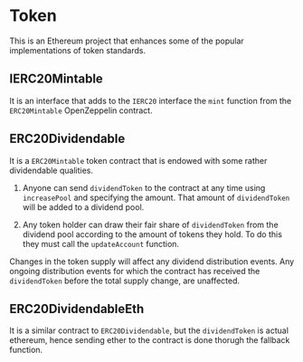 # Token

This is an Ethereum project that enhances some of the popular implementations of token standards.

## IERC20Mintable

It is an interface that adds to the `IERC20` interface the `mint` function from the `ERC20Mintable` OpenZeppelin contract.

## ERC20Dividendable

It is a `ERC20Mintable` token contract that is endowed with some rather dividendable qualities. 

1. Anyone can send `dividendToken` to the contract at any time using `increasePool` and specifying the amount. That amount of `dividendToken` will be added to a dividend pool.

2. Any token holder can draw their fair share of `dividendToken` from the dividend pool according to the amount of tokens they hold. To do this they must call the `updateAccount` function.

Changes in the token supply will affect any dividend distribution events. Any ongoing distribution events for which the contract has received the `dividendToken` before the total supply change, are unaffected.

## ERC20DividendableEth

It is a similar contract to `ERC20Dividendable`, but the `dividendToken` is actual ethereum, hence sending ether to the contract is done thorugh the fallback function.